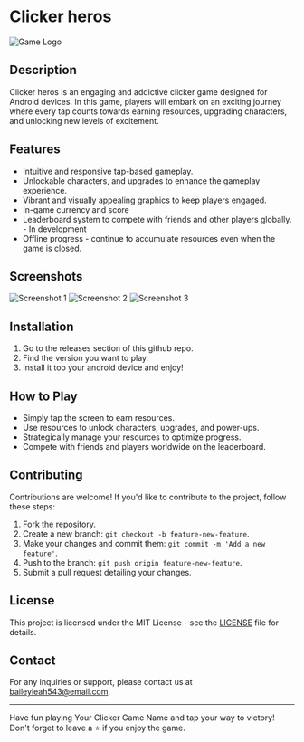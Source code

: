 # Clicker heros

![Game Logo](https://gcdnb.pbrd.co/images/vNPC97AlrYFH.png?o=1)

## Description

Clicker heros is an engaging and addictive clicker game designed for Android devices. In this game, players will embark on an exciting journey where every tap counts towards earning resources, upgrading characters, and unlocking new levels of excitement.

## Features

- Intuitive and responsive tap-based gameplay.
- Unlockable characters, and upgrades to enhance the gameplay experience.
- Vibrant and visually appealing graphics to keep players engaged.
- In-game currency and score
- Leaderboard system to compete with friends and other players globally. - In development
- Offline progress - continue to accumulate resources even when the game is closed.

## Screenshots

![Screenshot 1](https://gcdnb.pbrd.co/images/qIJhKgwYlTyM.png?o=1)
![Screenshot 2](https://gcdnb.pbrd.co/images/eol5LA3je1Z8.png?o=1)
![Screenshot 3](https://gcdnb.pbrd.co/images/Uh06t98T8QER.png?o=1)

## Installation

1. Go to the releases section of this github repo.
2. Find the version you want to play.
3. Install it too your android device and enjoy!

## How to Play

- Simply tap the screen to earn resources.
- Use resources to unlock characters, upgrades, and power-ups.
- Strategically manage your resources to optimize progress.
- Compete with friends and players worldwide on the leaderboard.

## Contributing

Contributions are welcome! If you'd like to contribute to the project, follow these steps:

1. Fork the repository.
2. Create a new branch: `git checkout -b feature-new-feature`.
3. Make your changes and commit them: `git commit -m 'Add a new feature'`.
4. Push to the branch: `git push origin feature-new-feature`.
5. Submit a pull request detailing your changes.

## License

This project is licensed under the MIT License - see the [LICENSE](LICENSE) file for details.

## Contact

For any inquiries or support, please contact us at baileyleah543@email.com.

---

Have fun playing Your Clicker Game Name and tap your way to victory! Don't forget to leave a ⭐️ if you enjoy the game.

